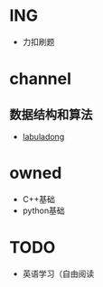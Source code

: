 # ING
- 力扣刷题
# channel
## 数据结构和算法
- [labuladong](https://github.com/labuladong/fucking-algorithm)
# owned
- C++基础
- python基础
# TODO
- 英语学习（自由阅读
